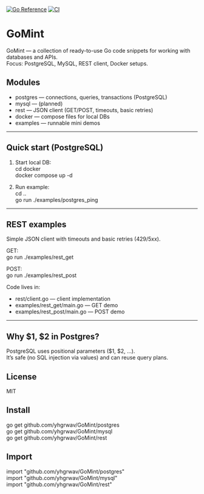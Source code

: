 [![Go Reference](https://pkg.go.dev/badge/github.com/yhgrwav/GoMint.svg)](https://pkg.go.dev/github.com/yhgrwav/GoMint)
[![CI](https://github.com/yhgrwav/GoMint/actions/workflows/ci.yml/badge.svg)](https://github.com/yhgrwav/GoMint/actions)

# GoMint

GoMint — a collection of ready-to-use Go code snippets for working with databases and APIs.  
Focus: PostgreSQL, MySQL, REST client, Docker setups.

## Modules
- postgres — connections, queries, transactions (PostgreSQL)
- mysql — (planned)
- rest — JSON client (GET/POST, timeouts, basic retries)
- docker — compose files for local DBs
- examples — runnable mini demos

---

## Quick start (PostgreSQL)
1. Start local DB:  
   cd docker  
   docker compose up -d

2. Run example:  
   cd ..  
   go run ./examples/postgres_ping

---

## REST examples
Simple JSON client with timeouts and basic retries (429/5xx).

GET:  
go run ./examples/rest_get

POST:  
go run ./examples/rest_post

Code lives in:
- rest/client.go — client implementation
- examples/rest_get/main.go — GET demo
- examples/rest_post/main.go — POST demo

---

## Why $1, $2 in Postgres?
PostgreSQL uses positional parameters ($1, $2, ...).  
It’s safe (no SQL injection via values) and can reuse query plans.

## License
MIT

## Install
go get github.com/yhgrwav/GoMint/postgres  
go get github.com/yhgrwav/GoMint/mysql  
go get github.com/yhgrwav/GoMint/rest

## Import
import "github.com/yhgrwav/GoMint/postgres"  
import "github.com/yhgrwav/GoMint/mysql"  
import "github.com/yhgrwav/GoMint/rest"
